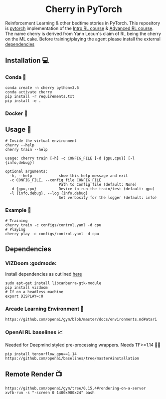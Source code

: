 <h1 align='center'>Cherry in PyTorch</h1>

Reinforcement Learning &amp; other bedtime stories in PyTorch. This repository is [pytorch](https://pytorch.org) implementation of the [Intro RL course](https://github.com/simoninithomas/Deep_reinforcement_learning_Course) & [Advanced RL course](https://github.com/dennybritz/reinforcement-learning). The name cherry is derived from Yann Lecun's claim of RL being the cherry on the ML cake. Before training/playing the agent please install the external [dependencies](https://github.com/moabitcoin/cherry-pytorch#dependencies)

## Installation :computer:
### Conda :snake:
```
conda create -n cherry python=3.6
conda activate cherry
pip install -r requirements.txt
pip install -e .
```
### Docker :whale:

## Usage :tada:
```
# Inside the virtual environment
cherry --help
cherry train --help
```
```
usage: cherry train [-h] -c CONFIG_FILE [-d {gpu,cpu}] [-l {info,debug}]

optional arguments:
  -h, --help            show this help message and exit
  -c CONFIG_FILE, --config_file CONFIG_FILE
                        Path to Config file (default: None)
  -d {gpu,cpu}          Device to run the train/test (default: gpu)
  -l {info,debug}, --log {info,debug}
                        Set verbosity for the logger (default: info)
```
### Example :eyes:
```
# Training
cherry train -c configs/control.yaml -d cpu
# Playing
cherry play -c configs/control.yaml -d cpu
```

## Dependencies
### ViZDoom :godmode:
Install dependencies as outlined [here](https://github.com/mwydmuch/ViZDoom/blob/master/doc/Building.md#linux_deps)
```
sudo apt-get install libcanberra-gtk-module
pip install vizdoom
# If on a headless machine
export DISPLAY=:0
```

### Arcade Learning Environment :space_invader:
```
https://github.com/openai/gym/blob/master/docs/environments.md#atari
```

### OpenAI RL baselines :chart_with_upwards_trend:
Needed for Deepmind styled pre-processing wrappers. Needs TF>=1.14 :woman_facepalming:
```
pip install tensorflow_gpu==1.14
https://github.com/openai/baselines/tree/master#installation
```

## Remote Render :tv:
```
https://github.com/openai/gym/tree/0.15.4#rendering-on-a-server
xvfb-run -s "-screen 0 1400x900x24" bash
```

